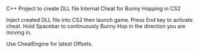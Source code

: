 C++ Project to create DLL file Internal Cheat for Bunny Hopping in CS2

Inject created DLL file into CS2 then launch game. Press End key to activate cheat. Hold Spacebar to continuously Bunny Hop in the direction you are moving in.

Use CheatEngine for latest Offsets.
